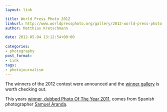 ```yaml
---
layout: link

title: World Press Photo 2012
linkurl: http://www.worldpressphoto.org/gallery/2012-world-press-photo
author: Matthias Kretschmann

date: 2012-05-04 13:12:54+00:00
  
categories:
- photography
post_format:
- Link
tags:
- photojournalism
---
```


The winners of the 2012 contest were announced and the [winner gallery](http://www.worldpressphoto.org/gallery/2012-world-press-photo) is worth checking out. 

This years [winner, dubbed Photo Of The Year 2011](http://www.worldpressphoto.org/photo/world-press-photo-year-2011-0), comes from Spanish photographer [Samuel Aranda](http://www.samuelaranda.net/).
